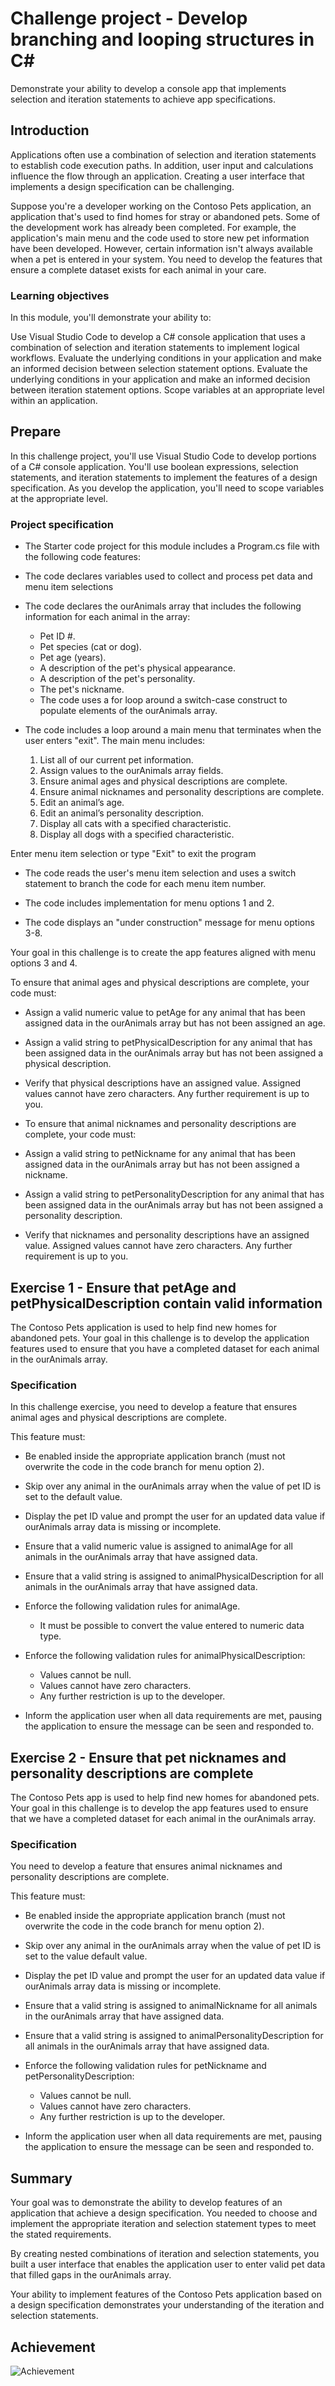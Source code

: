 # Challenge project - Develop branching and looping structures in C\#

Demonstrate your ability to develop a console app that implements selection and iteration statements to achieve app specifications.

## Introduction

Applications often use a combination of selection and iteration statements to establish code execution paths. In addition, user input and calculations influence the flow through an application. Creating a user interface that implements a design specification can be challenging.

Suppose you're a developer working on the Contoso Pets application, an application that's used to find homes for stray or abandoned pets. Some of the development work has already been completed. For example, the application's main menu and the code used to store new pet information have been developed. However, certain information isn't always available when a pet is entered in your system. You need to develop the features that ensure a complete dataset exists for each animal in your care.

### Learning objectives

In this module, you'll demonstrate your ability to:

Use Visual Studio Code to develop a C# console application that uses a combination of selection and iteration statements to implement logical workflows.
Evaluate the underlying conditions in your application and make an informed decision between selection statement options.
Evaluate the underlying conditions in your application and make an informed decision between iteration statement options.
Scope variables at an appropriate level within an application.

## Prepare

In this challenge project, you'll use Visual Studio Code to develop portions of a C# console application. You'll use boolean expressions, selection statements, and iteration statements to implement the features of a design specification. As you develop the application, you'll need to scope variables at the appropriate level.

### Project specification

- The Starter code project for this module includes a Program.cs file with the following code features:

- The code declares variables used to collect and process pet data and menu item selections

- The code declares the ourAnimals array that includes the following information for each animal in the array:

  - Pet ID #.
  - Pet species (cat or dog).
  - Pet age (years).
  - A description of the pet's physical appearance.
  - A description of the pet's personality.
  - The pet's nickname.
  - The code uses a for loop around a switch-case construct to populate elements of the ourAnimals array.

- The code includes a loop around a main menu that terminates when the user enters "exit". The main menu includes:

  1. List all of our current pet information.
  2. Assign values to the ourAnimals array fields.
  3. Ensure animal ages and physical descriptions are complete.
  4. Ensure animal nicknames and personality descriptions are complete.
  5. Edit an animal’s age.
  6. Edit an animal’s personality description.
  7. Display all cats with a specified characteristic.
  8. Display all dogs with a specified characteristic.

Enter menu item selection or type "Exit" to exit the program

- The code reads the user's menu item selection and uses a switch statement to branch the code for each menu item number.

- The code includes implementation for menu options 1 and 2.

- The code displays an "under construction" message for menu options 3-8.

Your goal in this challenge is to create the app features aligned with menu options 3 and 4.

To ensure that animal ages and physical descriptions are complete, your code must:

- Assign a valid numeric value to petAge for any animal that has been assigned data in the ourAnimals array but has not been assigned an age.
- Assign a valid string to petPhysicalDescription for any animal that has been assigned data in the ourAnimals array but has not been assigned a physical description.
- Verify that physical descriptions have an assigned value. Assigned values cannot have zero characters. Any further requirement is up to you.
- To ensure that animal nicknames and personality descriptions are complete, your code must:

- Assign a valid string to petNickname for any animal that has been assigned data in the ourAnimals array but has not been assigned a nickname.
- Assign a valid string to petPersonalityDescription for any animal that has been assigned data in the ourAnimals array but has not been assigned a personality description.
- Verify that nicknames and personality descriptions have an assigned value. Assigned values cannot have zero characters. Any further requirement is up to you.

## Exercise 1 - Ensure that petAge and petPhysicalDescription contain valid information

The Contoso Pets application is used to help find new homes for abandoned pets. Your goal in this challenge is to develop the application features used to ensure that you have a completed dataset for each animal in the ourAnimals array.

### Specification

In this challenge exercise, you need to develop a feature that ensures animal ages and physical descriptions are complete.

This feature must:

- Be enabled inside the appropriate application branch (must not overwrite the code in the code branch for menu option 2).

- Skip over any animal in the ourAnimals array when the value of pet ID is set to the default value.

- Display the pet ID value and prompt the user for an updated data value if ourAnimals array data is missing or incomplete.

- Ensure that a valid numeric value is assigned to animalAge for all animals in the ourAnimals array that have assigned data.

- Ensure that a valid string is assigned to animalPhysicalDescription for all animals in the ourAnimals array that have assigned data.

- Enforce the following validation rules for animalAge.

  - It must be possible to convert the value entered to numeric data type.
- Enforce the following validation rules for animalPhysicalDescription:

  - Values cannot be null.
  - Values cannot have zero characters.
  - Any further restriction is up to the developer.
- Inform the application user when all data requirements are met, pausing the application to ensure the message can be seen and responded to.

## Exercise 2 - Ensure that pet nicknames and personality descriptions are complete

The Contoso Pets app is used to help find new homes for abandoned pets. Your goal in this challenge is to develop the app features used to ensure that we have a completed dataset for each animal in the ourAnimals array.

### Specification

You need to develop a feature that ensures animal nicknames and personality descriptions are complete.

This feature must:

- Be enabled inside the appropriate application branch (must not overwrite the code in the code branch for menu option 2).

- Skip over any animal in the ourAnimals array when the value of pet ID is set to the value default value.

- Display the pet ID value and prompt the user for an updated data value if ourAnimals array data is missing or incomplete.

- Ensure that a valid string is assigned to animalNickname for all animals in the ourAnimals array that have assigned data.

- Ensure that a valid string is assigned to animalPersonalityDescription for all animals in the ourAnimals array that have assigned data.

- Enforce the following validation rules for petNickname and petPersonalityDescription:

  - Values cannot be null.
  - Values cannot have zero characters.
  - Any further restriction is up to the developer.

- Inform the application user when all data requirements are met, pausing the application to ensure the message can be seen and responded to.


## Summary

Your goal was to demonstrate the ability to develop features of an application that achieve a design specification. You needed to choose and implement the appropriate iteration and selection statement types to meet the stated requirements.

By creating nested combinations of iteration and selection statements, you built a user interface that enables the application user to enter valid pet data that filled gaps in the ourAnimals array.

Your ability to implement features of the Contoso Pets application based on a design specification demonstrates your understanding of the iteration and selection statements.

## Achievement

![Achievement](achievement.png)
